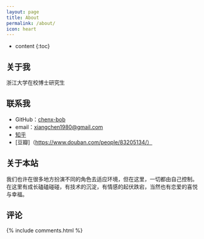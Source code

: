 ```yaml
---
layout: page
title: About
permalink: /about/
icon: heart
---
```


* content
{:toc}

## 关于我

浙江大学在校博士研究生

## 联系我

* GitHub：[chenx-bob](https://github.com/chenx-bob)
* email：xiangchen1980@gmail.com
* [知乎](https://www.zhihu.com/people/cxianger)
* [豆瓣]（https://www.douban.com/people/83205134/）


## 关于本站

我们也许在很多地方扮演不同的角色去适应环境，但在这里，一切都由自己控制。在这里有成长磕磕碰碰，有技术的沉淀，有情感的起伏跌宕，当然也有恋爱的喜悦与幸福。

## 评论

{% include comments.html %}
